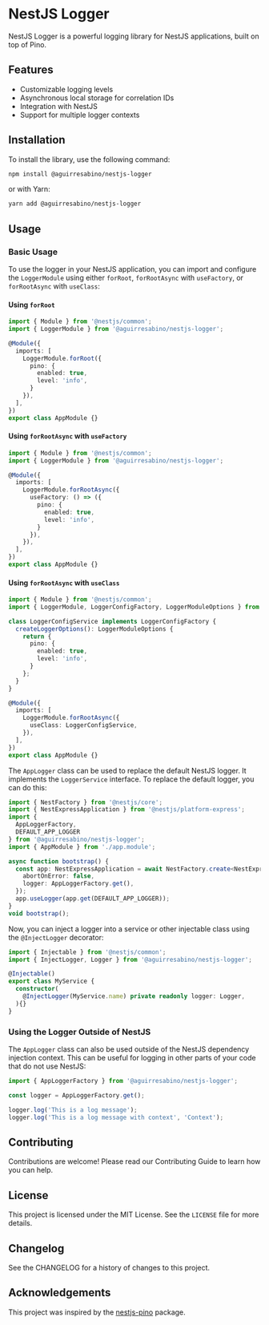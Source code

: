 # NestJS Logger

NestJS Logger is a powerful logging library for NestJS applications, built on top of Pino.

## Features

- Customizable logging levels
- Asynchronous local storage for correlation IDs
- Integration with NestJS
- Support for multiple logger contexts

## Installation

To install the library, use the following command:

```sh
npm install @aguirresabino/nestjs-logger
```
or with Yarn:

```sh
yarn add @aguirresabino/nestjs-logger
```

## Usage

### Basic Usage

To use the logger in your NestJS application, you can import and configure the `LoggerModule` using either `forRoot`, `forRootAsync` with `useFactory`, or `forRootAsync` with `useClass`:

#### Using `forRoot`

```ts
import { Module } from '@nestjs/common';
import { LoggerModule } from '@aguirresabino/nestjs-logger';

@Module({
  imports: [
    LoggerModule.forRoot({
      pino: {
        enabled: true,
        level: 'info',
      }
    }),
  ],
})
export class AppModule {}
```

#### Using `forRootAsync` with `useFactory`

```ts
import { Module } from '@nestjs/common';
import { LoggerModule } from '@aguirresabino/nestjs-logger';

@Module({
  imports: [
    LoggerModule.forRootAsync({
      useFactory: () => ({
        pino: {
          enabled: true,
          level: 'info',
        }
      }),
    }),
  ],
})
export class AppModule {}
```

#### Using `forRootAsync` with `useClass`

```ts
import { Module } from '@nestjs/common';
import { LoggerModule, LoggerConfigFactory, LoggerModuleOptions } from '@aguirresabino/nestjs-logger';

class LoggerConfigService implements LoggerConfigFactory {
  createLoggerOptions(): LoggerModuleOptions {
    return {
      pino: {
        enabled: true,
        level: 'info',
      }
    };
  }
}

@Module({
  imports: [
    LoggerModule.forRootAsync({
      useClass: LoggerConfigService,
    }),
  ],
})
export class AppModule {}
```

The `AppLogger` class can be used to replace the default NestJS logger. It implements the `LoggerService` interface. To replace the default logger, you can do this:

```ts
import { NestFactory } from '@nestjs/core';
import { NestExpressApplication } from '@nestjs/platform-express';
import {
  AppLoggerFactory,
  DEFAULT_APP_LOGGER
} from '@aguirresabino/nestjs-logger';
import { AppModule } from './app.module';

async function bootstrap() {
  const app: NestExpressApplication = await NestFactory.create<NestExpressApplication>(AppModule, {
    abortOnError: false,
    logger: AppLoggerFactory.get(),
  });
  app.useLogger(app.get(DEFAULT_APP_LOGGER));
}
void bootstrap();
```

Now, you can inject a logger into a service or other injectable class using the `@InjectLogger` decorator:

```ts
import { Injectable } from '@nestjs/common';
import { InjectLogger, Logger } from '@aguirresabino/nestjs-logger';

@Injectable()
export class MyService {
  constructor(
    @InjectLogger(MyService.name) private readonly logger: Logger,
  ){}
}
```

### Using the Logger Outside of NestJS

The `AppLogger` class can also be used outside of the NestJS dependency injection context. This can be useful for logging in other parts of your code that do not use NestJS:

```ts
import { AppLoggerFactory } from '@aguirresabino/nestjs-logger';

const logger = AppLoggerFactory.get();

logger.log('This is a log message');
logger.log('This is a log message with context', 'Context');
```

## Contributing

Contributions are welcome! Please read our Contributing Guide to learn how you can help.

## License

This project is licensed under the MIT License. See the `LICENSE` file for more details.

## Changelog

See the CHANGELOG for a history of changes to this project.

## Acknowledgements

This project was inspired by the [nestjs-pino](https://www.npmjs.com/package/nestjs-pino) package.
